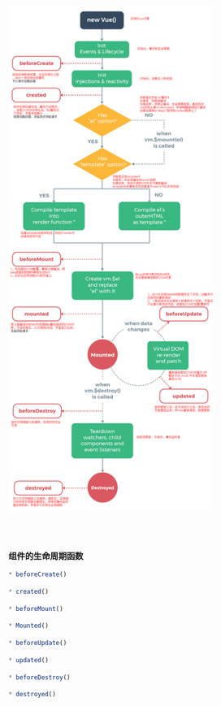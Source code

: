 <img src='../asserts/1.png' width='80%'>

<br/><br/>

### 组件的生命周期函数

~~~js
* beforeCreate()

* created() 

* beforeMount()

* Mounted()

* beforeUpdate()

* updated()

* beforeDestroy()

* destroyed()
~~~